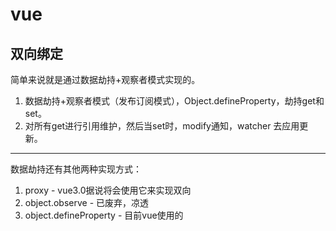 # vue

## 双向绑定
简单来说就是通过数据劫持+观察者模式实现的。  
1. 数据劫持+观察者模式（发布订阅模式），Object.defineProperty，劫持get和set。  
2. 对所有get进行引用维护，然后当set时，modify通知，watcher 去应用更新。

---
数据劫持还有其他两种实现方式：  
1. proxy - vue3.0据说将会使用它来实现双向
2. object.observe - 已废弃，凉透
3. object.defineProperty - 目前vue使用的